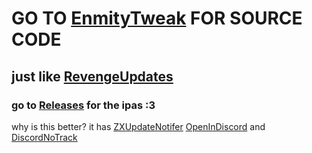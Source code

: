 # GO TO [EnmityTweak](https://github.com/enmity-mod/tweak) FOR SOURCE CODE
## just like [RevengeUpdates](https://github.com/daisuke1227/RevengeUpdates)
### go to [Releases](https://github.com/daisuke1227/EnmityUpdates/releases/) for the ipas :3
why is this better? it has [ZXUpdateNotifer](https://github.com/asdfzxcvbn/zxUpdateNotifier) [OpenInDiscord](https://github.com/BillyCurtis/OpenDiscordSafariExtension) and [DiscordNoTrack](https://github.com/asdfzxcvbn/DiscordNoTrack/)
